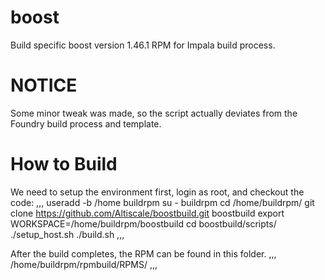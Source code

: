 boost
=====

Build specific boost version 1.46.1 RPM for Impala build process.

NOTICE
======

Some minor tweak was made, so the script actually deviates from the Foundry build process and template.


How to Build
============

We need to setup the environment first, login as root, and checkout the code:
,,,
useradd -b /home buildrpm
su - buildrpm
cd /home/buildrpm/
git clone https://github.com/Altiscale/boostbuild.git boostbuild
export WORKSPACE=/home/buildrpm/boostbuild
cd boostbuild/scripts/
./setup_host.sh
./build.sh
,,,

After the build completes, the RPM can be found in this folder.
,,,
/home/buildrpm/rpmbuild/RPMS/
,,,
